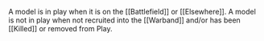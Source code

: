 A model is in play when it is on the [[Battlefield]] or [[Elsewhere]].
A model is not in play when not recruited into the [[Warband]] and/or has been [[Killed]] or removed from Play.